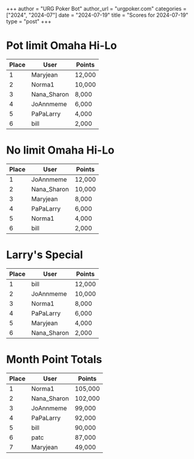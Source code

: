 +++
author = "URG Poker Bot"
author_url = "urgpoker.com"
categories = ["2024", "2024-07"]
date = "2024-07-19"
title = "Scores for 2024-07-19"
type = "post"
+++
# Pot limit Omaha Hi-Lo

| Place | User | Points |
|-------|------|--------|
| 1 | Maryjean | 12,000 |
| 2 | Norma1 | 10,000 |
| 3 | Nana_Sharon | 8,000 |
| 4 | JoAnnmeme | 6,000 |
| 5 | PaPaLarry | 4,000 |
| 6 | bill | 2,000 |

# No limit Omaha Hi-Lo

| Place | User | Points |
|-------|------|--------|
| 1 | JoAnnmeme | 12,000 |
| 2 | Nana_Sharon | 10,000 |
| 3 | Maryjean | 8,000 |
| 4 | PaPaLarry | 6,000 |
| 5 | Norma1 | 4,000 |
| 6 | bill | 2,000 |

# Larry's Special

| Place | User | Points |
|-------|------|--------|
| 1 | bill | 12,000 |
| 2 | JoAnnmeme | 10,000 |
| 3 | Norma1 | 8,000 |
| 4 | PaPaLarry | 6,000 |
| 5 | Maryjean | 4,000 |
| 6 | Nana_Sharon | 2,000 |

# Month Point Totals

| Place | User | Points |
|-------|------|--------|
| 1 | Norma1 | 105,000 |
| 2 | Nana_Sharon | 102,000 |
| 3 | JoAnnmeme | 99,000 |
| 4 | PaPaLarry | 92,000 |
| 5 | bill | 90,000 |
| 6 | patc | 87,000 |
| 7 | Maryjean | 49,000 |
